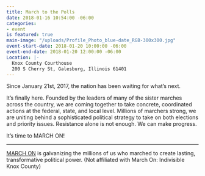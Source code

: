 ```yaml
---
title: March to the Polls
date: 2018-01-16 10:54:00 -06:00
categories:
- event
is featured: true
main-image: "/uploads/Profile_Photo_blue-date_RGB-300x300.jpg"
event-start-date: 2018-01-20 10:00:00 -06:00
event-end-date: 2018-01-20 12:00:00 -06:00
Location: |-
  Knox County Courthouse
  200 S Cherry St, Galesburg, Illinois 61401
---
```


Since January 21st, 2017, the nation has been waiting for what’s next. 

It’s finally here. Founded by the leaders of many of the sister marches across the country, we are coming together to take concrete, coordinated actions at the federal, state, and local level. Millions of marchers strong, we are uniting behind a sophisticated political strategy to take on both elections and priority issues. Resistance alone is not enough. We can make progress.
   
It’s time to MARCH ON!
_____

[MARCH ON](https://www.wearemarchon.org/) is galvanizing
the millions of us who marched
to create lasting, transformative political power. (Not affiliated with March On: Indivisible Knox County)
